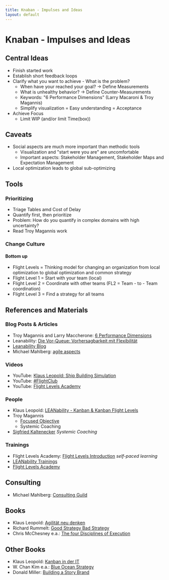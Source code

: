 ```yaml
---
title: Knaban - Impulses and Ideas
layout: default
---
```

# Knaban - Impulses and Ideas

## Central Ideas

* Finish started work
* Establish short feedback loops
* Clarify what you want to achieve - What is the problem?
  * When have your reached your goal? -> Define Measurements
  * What is unhealthy behavior? -> Define Counter-Measurements
  * Keywords: "6 Performance Dimensions" (Larry Macaroni & Troy Magannis)
  * Simplify visualization = Easy understanding = Acceptance
* Achieve Focus
  * Limit WIP (and/or limit Time(box))

## Caveats

* Social aspects are much more important than methodic tools
  * Visualization and "start were you are" are uncomfortable
  * Important aspects: Stakeholder Management, Stakeholder Maps and Expectation Management
* Local optimization leads to global sub-optimizing

## Tools

### Prioritizing

* Triage Tables amd Cost of Delay
* Quantify first, then prioritize
* Problem: How do you quantify in complex domains with high uncertainty?
* Read Troy Magannis work

### Change Culture

#### Bottom up

* Flight Levels = Thinking model for changing an organization from local optimization to global optimization and common strategy
* Flight Level 1 = Start with your team (local)
* Flight Level 2 = Coordinate with other teams (FL2 = Team - to - Team coordination)
* Flight Level 3 = Find a strategy for all teams

## References and Materials

### Blog Posts & Articles

* Troy Magannis and Larry Maccherone: [6 Performance Dimensions](https://mailchi.mp/79a876c00880/six-dimensions-of-team-performance-forecasting-and-metrics-with-troy-magennis?e=[UNIQID])
* Leanability: [Die Vor-Queue: Vorhersagbarkeit mit Flexibilität](https://2020.leanability.com/de/blog/2012/08/die-vor-queue-vorhersehbarkeit-mit-flexibilitaet/)
* [Leanability Blog](https://www.leanability.com/de/category/blog-de/)
* Michael Mahlberg: [agile aspects](https://agile-aspects.michaelmahlberg.com)

### Videos

* YouTube: [Klaus Leopold: Ship Building Simulation](https://www.youtube.com/watch?v=iIc9ttGurUo)
* YouTube: [#FlightClub](https://www.youtube.com/playlist?list=PLacsUAvpF9E-rhGW_-KffqwsUYwjdfV-m)
* YouTube: [Flight Levels Academy](https://www.youtube.com/channel/UCapV3U6lXcd4sy0iCOK9mug)

### People

* Klaus Leopold: [LEANability - Kanban & Kanban Flight Levels](https://www.leanability.com/de/)
* Troy Magannis
  * [Focused Objective](https://www.focusedobjective.com)
  * Systemic Coaching
* [Sigfried Kaltenecker](https://www.informatik-aktuell.de/autoren-cv/dr-siegfried-kaltenecker.html) *Systemic Coaching*

### Trainings

* Flight Levels Academy: [Flight Levels Introduction](https://www.flightlevels.io/workshops/flight-levels-intro/) *self-paced learning*
* [LEANability Trainings](https://2020.leanability.com/de/trainings/)
* [Flight Levels Academy](https://www.flightlevels.io/)

## Consulting

* Michael Mahlberg: [Consulting Guild](http://www.consulting-guild.de)

## Books

* Klaus Leopold: [Agilität neu denken](https://books.google.de/books?id=wmL1vQEACAAJ&dq=klaus+leopold+agilität+neu+denken&hl=de&sa=X&ved=2ahUKEwjjmual3ZnuAhWJ26QKHaECBxsQ6AEwAHoECAIQAg)
* Richard Rummelt: [Good Strategy Bad Strategy](https://books.google.de/books?id=nTU65JgxgOAC&printsec=frontcover&dq=Good+Strategy+Bad+Strategy&hl=de&sa=X&ved=2ahUKEwisxMSw3ZnuAhURuqQKHdlUCh4Q6AEwAHoECAMQAg#v=onepage&q=Good%20Strategy%20Bad%20Strategy&f=false)
* Chris McChesney e.a.: [The four Disciplines of Execution](https://books.google.de/books?id=VprjCwAAQBAJ&printsec=frontcover&dq=The+four+Disciplines+of+Execution&hl=de&sa=X&ved=2ahUKEwifkMzD3ZnuAhVKPewKHQMlChgQ6AEwAHoECAAQAg#v=onepage&q=The%20four%20Disciplines%20of%20Execution&f=false)

## Other Books

* Klaus Leopold: [Kanban in der IT](https://books.google.de/books?id=iC1QAgAAQBAJ&pg=PT34&dq=kanban+in+der+iT&hl=de&sa=X&ved=2ahUKEwjqifHr3pnuAhWO_aQKHanCDiQQ6AEwAHoECAQQAg#v=onepage&q=kanban%20in%20der%20iT&f=false)
* W. Chan Kim e.a.: [Blue Ocean Strategy](https://books.google.de/books?id=BmPPAjGaDuQC&dq=Blue+Ocean+Strategy&hl=de&sa=X&ved=2ahUKEwjLyqz53pnuAhUE-aQKHarwBcoQ6AEwAHoECAEQAg)
* Donald Miller: [Building a Story Brand](https://books.google.de/books?id=b3xDDgAAQBAJ&printsec=frontcover&dq=Building+a+Story+Brand&hl=de&sa=X&ved=2ahUKEwj0w8OE35nuAhWOHewKHTXrDJ8Q6AEwAHoECAYQAg#v=onepage&q=Building%20a%20Story%20Brand&f=false)